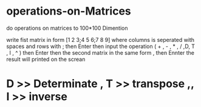 # operations-on-Matrices
do operations on matrices to 100*100 Dimention

write fist matrix in form [1 2 3;4 5 6;7 8 9] where columns is seperated with spaces and rows with ;  then Enter
then input the operation ( + , - , * , / ,D, T , I , ^ ) then Enter
then the second matrix in the same form , then Ennter
the result will printed on the screan

# D >> Determinate , T >> transpose ,, I >> inverse 
